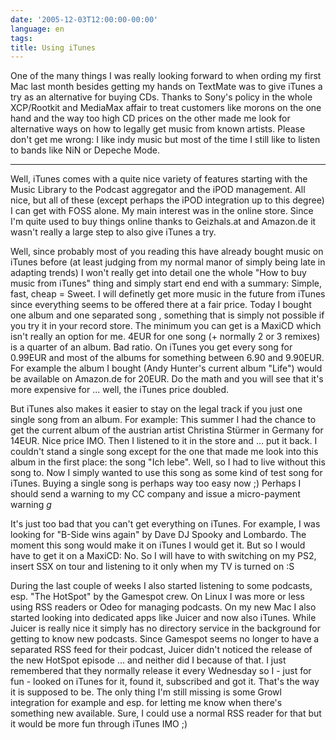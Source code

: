 ```yaml
---
date: '2005-12-03T12:00:00-00:00'
language: en
tags:
title: Using iTunes
---
```



One of the many things I was really looking forward to when ording my first Mac last month besides getting my hands on TextMate was to give iTunes a try as an alternative for buying CDs. Thanks to Sony's policy in the whole XCP/Rootkit and MediaMax affair to treat customers like morons on the one hand and the way too high CD prices on the other made me look for alternative ways on how to legally get music from known artists. Please don't get me wrong: I like indy music but most of the time I still like to listen to bands like NiN or Depeche Mode. 

-------------------------------



Well, iTunes comes with a quite nice variety of features starting with the Music Library to the Podcast aggregator and the iPOD management. All nice, but all of these (except perhaps the iPOD integration up to this degree) I can get with FOSS alone. My main interest was in the online store. Since I'm quite used to buy things online thanks to Geizhals.at and Amazon.de it wasn't really a large step to also give iTunes a try. 

Well, since probably most of you reading this have already bought music on iTunes before (at least judging from my normal manor of simply being late in adapting trends) I won't really get into detail one the whole "How to buy music from iTunes" thing and simply start end end with a summary: Simple, fast, cheap = Sweet. I will definetly get more music in the future from iTunes since everything seems to be offered there at a fair price. Today I bought one album and one separated song , something that is simply not possible if you try it in your record store. The minimum you can get is a MaxiCD which isn't really an option for me. 4EUR for one song (+ normally 2 or 3 remixes) is a quarter of an album. Bad ratio.  On iTunes you get every song for 0.99EUR and most of the albums for something between 6.90 and 9.90EUR. For example the album I bought (Andy Hunter's current album "Life") would be available on Amazon.de for 20EUR. Do the math and you will see that it's more expensive for ... well, the iTunes price doubled.

But iTunes also makes it easier to stay on the legal track if you just one single song from an album. For example: This summer I had the chance to get the current album of the austrian artist Christina Stürmer in Germany for 14EUR. Nice price IMO. Then I listened to it in the store and ... put it back. I couldn't stand a single song except for the one that made me look into this album in the first place: the song "Ich lebe". Well, so I had to live without this song to. Now I simply wanted to use this song as some kind of test song for iTunes. Buying a single song is perhaps way too easy now ;) Perhaps I should send a warning to my CC company and issue a micro-payment warning *g*

It's just too bad that you can't get everything on iTunes. For example, I was looking for "B-Side wins again" by Dave DJ Spooky and Lombardo. The moment this song would make it on iTunes I would get it. But so I would have to get it on a MaxiCD: No. So I will have to with switching on my PS2, insert SSX on tour  and listening to it only when my TV is turned on :S

During the last couple of weeks I also started listening to some podcasts, esp. "The HotSpot" by the Gamespot crew. On Linux I was more or less using RSS readers or Odeo for managing podcasts. On my new Mac I also started looking into dedicated apps like Juicer and now also iTunes. While Juicer is really nice it simply has no directory service in the background for getting to know new podcasts. Since Gamespot seems no longer to have a separated RSS feed for their podcast, Juicer didn't noticed the release of the new HotSpot episode ... and neither did I because of that. I just remembered that they normally release it every Wednesday so I - just for fun - looked on iTunes for it, found it, subscribed and got it. That's the way it is supposed to be. The only thing I'm still missing is some Growl integration for example and esp. for letting me know when there's something new available. Sure, I could use a normal RSS reader for that but it would be more fun through iTunes IMO ;)